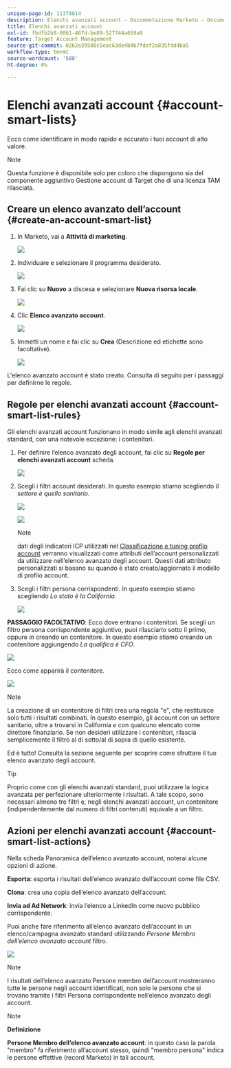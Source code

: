 ```yaml
---
unique-page-id: 11378814
description: Elenchi avanzati account - Documentazione Marketo - Documentazione del prodotto
title: Elenchi avanzati account
exl-id: fbdfb2b8-0061-467d-be89-527744a659a9
feature: Target Account Management
source-git-commit: 02b2e39580c5eac63de4b4b7fdaf2a835fdd4ba5
workflow-type: tm+mt
source-wordcount: '508'
ht-degree: 0%

---
```


# Elenchi avanzati account {#account-smart-lists}

Ecco come identificare in modo rapido e accurato i tuoi account di alto valore.

>[!NOTE]
>
>Questa funzione è disponibile solo per coloro che dispongono sia del componente aggiuntivo Gestione account di Target che di una licenza TAM rilasciata.

## Creare un elenco avanzato dell’account {#create-an-account-smart-list}

1. In Marketo, vai a **Attività di marketing**.

   ![](assets/account-smart-lists-1.png)

1. Individuare e selezionare il programma desiderato.

   ![](assets/account-smart-lists-2.png)

1. Fai clic su **Nuovo** a discesa e selezionare **Nuova risorsa locale**.

   ![](assets/account-smart-lists-3.png)

1. Clic **Elenco avanzato account**.

   ![](assets/account-smart-lists-4.png)

1. Immetti un nome e fai clic su **Crea** (Descrizione ed etichette sono facoltative).

   ![](assets/account-smart-lists-5.png)

L&#39;elenco avanzato account è stato creato. Consulta di seguito per i passaggi per definirne le regole.

## Regole per elenchi avanzati account {#account-smart-list-rules}

Gli elenchi avanzati account funzionano in modo simile agli elenchi avanzati standard, con una notevole eccezione: i contenitori.

1. Per definire l’elenco avanzato degli account, fai clic su **Regole per elenchi avanzati account** scheda.

   ![](assets/account-smart-lists-6.png)

1. Scegli i filtri account desiderati. In questo esempio stiamo scegliendo _Il settore è quello sanitario_.

   ![](assets/account-smart-lists-7.png)

   ![](assets/account-smart-lists-8.png)

   >[!NOTE]
   >
   >dati degli indicatori ICP utilizzati nel [Classificazione e tuning profilo account](/help/marketo/product-docs/target-account-management/account-profiling/account-profiling-ranking-and-tuning.md) verranno visualizzati come attributi dell’account personalizzati da utilizzare nell’elenco avanzato degli account. Questi dati attributo personalizzati si basano su quando è stato creato/aggiornato il modello di profilo account.

1. Scegli i filtri persona corrispondenti. In questo esempio stiamo scegliendo _Lo stato è la California_.

   ![](assets/account-smart-lists-9.png)

**PASSAGGIO FACOLTATIVO**: Ecco dove entrano i contenitori. Se scegli un filtro persona corrispondente aggiuntivo, puoi rilasciarlo sotto il primo, oppure _in_ creando un contenitore. In questo esempio stiamo creando un contenitore aggiungendo _La qualifica è CFO_.

![](assets/account-smart-lists-10.png)

Ecco come apparirà il contenitore.

![](assets/account-smart-lists-11.png)

>[!NOTE]
>
>La creazione di un contenitore di filtri crea una regola &quot;e&quot;, che restituisce solo tutti i risultati combinati. In questo esempio, gli account con un settore sanitario, oltre a trovarsi in California _e_ con qualcuno elencato come direttore finanziario. Se non desideri utilizzare i contenitori, rilascia semplicemente il filtro al di sotto/al di sopra di quello esistente.

Ed è tutto! Consulta la sezione seguente per scoprire come sfruttare il tuo elenco avanzato degli account.

>[!TIP]
>
>Proprio come con gli elenchi avanzati standard, puoi utilizzare la logica avanzata per perfezionare ulteriormente i risultati. A tale scopo, sono necessari almeno tre filtri e, negli elenchi avanzati account, un contenitore (indipendentemente dal numero di filtri contenuti) equivale a un filtro.

## Azioni per elenchi avanzati account {#account-smart-list-actions}

Nella scheda Panoramica dell’elenco avanzato account, noterai alcune opzioni di azione.

**Esporta**: esporta i risultati dell’elenco avanzato dell’account come file CSV.

**Clona**: crea una copia dell’elenco avanzato dell’account.

**Invia ad Ad Network**: invia l’elenco a LinkedIn come nuovo pubblico corrispondente.

Puoi anche fare riferimento all’elenco avanzato dell’account in un elenco/campagna avanzato standard utilizzando _Persone Membro dell’elenco avanzato account_ filtro.

![](assets/account-smart-lists-12.png)

>[!NOTE]
>
>I risultati dell’elenco avanzato Persone membro dell’account mostreranno tutte le persone negli account identificati, non solo le persone che si trovano tramite i filtri Persona corrispondente nell’elenco avanzato degli account.

>[!NOTE]
>
>**Definizione**
>
>**Persone Membro dell’elenco avanzato account**: in questo caso la parola &quot;membro&quot; fa riferimento all’account stesso, quindi &quot;membro persona&quot; indica le persone effettive (record Marketo) in tali account.
